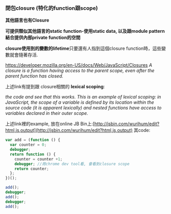 ### 閉包closure (特化的function跟scope)

**其他語言也有Closure**

**可提供類似其他語言的static function-使用static data, 以及跟module pattern結合提供內部private function的空間**

**closure使用到的變數的lifetime**只要還有人指到這個closure function時，這些變數就會隨著存活.

https://developer.mozilla.org/en-US/docs/Web/JavaScript/Closures *A closure is a function having access to the parent scope, even after the parent function has closed.*

上述link有提到跟 closure相關的 **lexical scoping**:  

*the code and see that this works. This is an example of lexical scoping: in JavaScript, the scope of a variable is defined by its location within the source code (it is apparent lexically) and nested functions have access to variables declared in their outer scope.*

上述link裡的example, 放在online JB Bin上:[http://jsbin.com/wurihum/edit?html,js,output](http://jsbin.com/wurihum/edit?html,js,output) 其code:

~~~ javascript
var add = (function () {
  var counter = 0;
  debugger;  
  return function () {
    counter = counter +1;
    debugger; //用chrome dev tool看, 會看到closure scope
    return counter;  
  };
})();

add();
debugger;
add();
debugger;
add();
~~~
